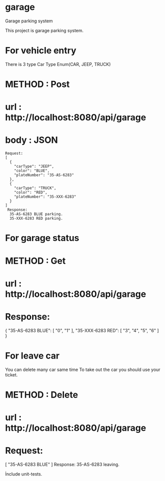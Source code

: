 # garage
Garage parking system

This project is garage parking system.

# For vehicle entry

  There is 3 type Car Type Enum(CAR, JEEP, TRUCK)
  # METHOD : Post
  # url : http://localhost:8080/api/garage
  # body : JSON
    Request:
    [
      {
        "carType": "JEEP",
        "color": "BLUE",
        "plateNumber": "35-AS-6283"
      },
      {
        "carType": "TRUCK",
        "color": "RED",
        "plateNumber": "35-XXX-6283"
      }
    ]
     Response:
      35-AS-6283 BLUE parking.
      35-XXX-6283 RED parking.



# For garage status
  # METHOD : Get
  # url : http://localhost:8080/api/garage
  # Response:
  {
    "35-AS-6283 BLUE": [
        "0",
        "1"
    ],
    "35-XXX-6283 RED": [
        "3",
        "4",
        "5",
        "6"
    ]
  }
  
  

# For leave car
  You can delete many car same time
  To take out the car you should use your ticket.
  
  # METHOD : Delete
  # url :  http://localhost:8080/api/garage
  # Request:
  [
    "35-AS-6283 BLUE"
  ]
  Response:
  35-AS-6283 leaving.
  
  
İnclude unit-tests.
